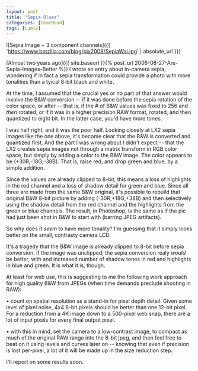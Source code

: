 ```yaml
---
layout: post
title: "Sepia Blues"
categories: [GearHead]
tags: [Lumix]
---
```



![Sepia Image + 3 component channels]({{ 'https://www.botzilla.com/blog/pix2008/SepiaWai.jpg' | absolute_url }})


[Almost two years ago]({{ site.baseurl }}{% post_url 2006-08-27-Are-Sepia-Images-Better %}) I wrote an entry about in-camera sepia, wondering if in fact a sepia transformation could provide a photo with more tonalities than a tyical 8-bit black and white.


<!--more-->
At the time, I assumed that the crucial yes or no part of that answer would involve the B&W conversion -- if it was done before the sepia rotation of the color space, or after -- that is, if the # of B&W values was fixed to 256 and <i>then</i> rotated, or if it was in a higher precision RAW format, rotated, and then quantized to eight bit. In the latter case, you'd have more tones.

I was half right, and it was the poor half. Looking closely at LX2 sepia images like the one above, it's become clear that the B&W is converted and quantized first. And the part I was wrong about I didn't expect -- that the LX2 creates sepia images not through a matrix transform in RGB color space, but simply by adding a color to the B&W image. The color appears to be (+30R,-18G,-38B). That is, raise red, and drop green and blue, by a simple addition.

Since the values are already clipped to 8-bit, this means a loss of highlights in the red channel and a loss of shadow detail for green and blue. Since all three are made from the same B&W original, it's possible to rebuild that original B&W 8-bit picture by adding (-30R,+18G,+38B) and then selectively using the shadow detail from the red channel and the highlights from the green or blue channels. The result, in Photoshop, is the same as if the pic had just been shot in B&W to start with (barring JPEG artifacts).

So why does it <i>seem</i> to have more tonality? I'm guessing that it simply looks better on the small, contrasty camera LCD.

It's a tragedy that the B&W image is already clipped to 8-bit before sepia conversion. If the image was unclipped, the sepia conversion realy <i>would</i> be better, with and increased number of shadow tones in red and highlights in blue and green. It is what it is, though.

At least for web use, this is suggesting to me the following work approach for high quality B&W from JPEGs (when time demands preclude shooting in RAW):

&bull; count on spatial resolution as a stand-in for pixel depth detail. Given some level of pixel noise, 4x4 8-bit pixels should be better than one 12-bit pixel. For a reduction from a 4K image down to a 500-pixel web snap, there are a lot of input pixels for every final output pixel.

&bull; with this in mind, set the camera to a low-contrast image, to compact as much of the original RAW range into the 8-bit jpeg, and then feel free to beat on it using levels and curves later on -- knowing that even if precision is lost per-pixel, a lot of it will be made up in the size reduction step.

I'll report on some results soon.

